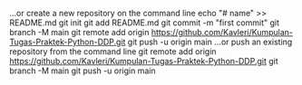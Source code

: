 …or create a new repository on the command line
echo "# name" >> README.md
git init
git add README.md
git commit -m "first commit"
git branch -M main
git remote add origin https://github.com/Kavleri/Kumpulan-Tugas-Praktek-Python-DDP.git
git push -u origin main
…or push an existing repository from the command line
git remote add origin https://github.com/Kavleri/Kumpulan-Tugas-Praktek-Python-DDP.git
git branch -M main
git push -u origin main
